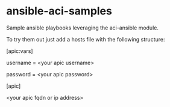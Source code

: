 # ansible-aci-samples
Sample ansible playbooks leveraging the aci-ansible module.

To try them out just add a hosts file with the following structure:

[apic:vars]

username = \<your apic username\>

password = \<your apic password\>

[apic]

\<your apic fqdn or ip address\>
